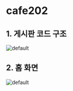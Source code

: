 # cafe202

## 1. 게시판 코드 구조
![default](https://user-images.githubusercontent.com/39093542/49737195-8f746580-fccf-11e8-8430-6add3f0e7215.jpg)

## 2. 홈 화면
![default](https://user-images.githubusercontent.com/39093542/49737243-b2067e80-fccf-11e8-9c05-50492abe366a.jpg)
